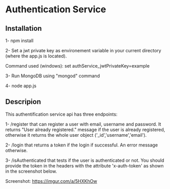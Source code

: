 # Authentication Service

## Installation
1- npm install

2- Set a jwt private key as environement variable in your current directory (where the app.js is located). 

Command used (windows): set authService_jwtPrivateKey=example

3- Run MongoDB using "mongod" command

4- node app.js

## Descripion
This authentification service api has three endpoints:

1- /register that can register a user with email, username and password. It returns "User already registered." message if the user is already registered, otherwise it returns the whole user object ('_id','username','email').

2- /login that returns a token if the login if successful. An error message otherwise.

3- /isAuthenticated that tests if the user is authenticated or not. You should provide the token in the headers with the attribute 'x-auth-token' as shown in the screenshot below.

Screenshot: https://imgur.com/a/5HXKhOw

